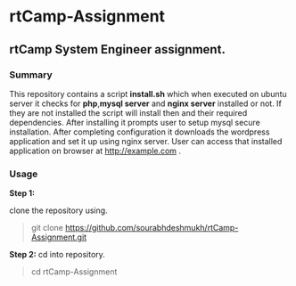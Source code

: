 # rtCamp-Assignment
## rtCamp System Engineer assignment.

### Summary 

This repository contains a script **install.sh** which when executed on ubuntu server it checks for **php**,**mysql server** and **nginx server** installed or not. If they are not installed the script will install then and their required dependencies. After installing it prompts user to setup mysql secure installation. After completing configuration it downloads the wordpress application and set it up using nginx server. User can access that installed application on browser at http://example.com .

### Usage

**Step 1:**

clone the repository using.
> git clone https://github.com/sourabhdeshmukh/rtCamp-Assignment.git

**Step 2:**
cd into repository.
> cd rtCamp-Assignment 


